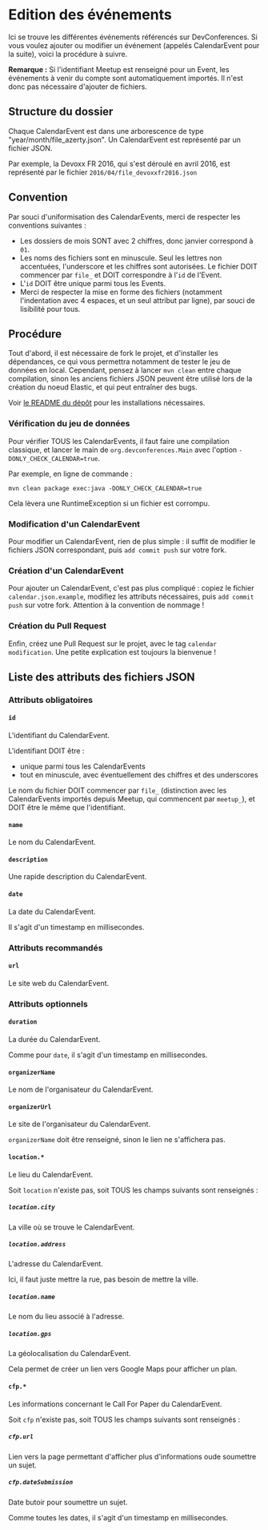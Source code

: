 # Edition des événements

Ici se trouve les différentes événements référencés sur DevConferences.
Si vous voulez ajouter ou modifier un événement (appelés CalendarEvent pour la
suite), voici la procédure à suivre.

**Remarque :** Si l'identifiant Meetup est renseigné pour un Event, les événements à venir
du compte sont automatiquement importés. Il n'est donc pas nécessaire d'ajouter de fichiers.

## Structure du dossier

Chaque CalendarEvent est dans une arborescence de type "year/month/file_azerty.json".
Un CalendarEvent est représenté par un fichier JSON.

Par exemple, la Devoxx FR 2016, qui s'est déroulé en avril 2016, est représenté par le fichier
`2016/04/file_devoxxfr2016.json`

## Convention

Par souci d'uniformisation des CalendarEvents, merci de respecter les conventions suivantes :

- Les dossiers de mois SONT avec 2 chiffres, donc janvier correspond à `01`.
- Les noms des fichiers sont en minuscule. Seul les lettres non accentuées, l'underscore
et les chiffres sont autorisées. Le fichier DOIT commencer par `file_` et DOIT correspondre
à l'`id` de l'Event.
- L'`id` DOIT être unique parmi tous les Events.
- Merci de respecter la mise en forme des fichiers (notamment l'indentation avec 4 espaces,
et un seul attribut par ligne), par souci de lisibilité pour tous.

## Procédure

Tout d'abord, il est nécessaire de fork le projet, et d'installer les dépendances, ce
qui vous permettra notamment de tester le jeu de données en local. Cependant, pensez à
lancer `mvn clean` entre chaque compilation, sinon les anciens fichiers JSON peuvent
être utilisé lors de la création du noeud Elastic, et qui peut entraîner des bugs.

Voir [le README du dépôt](http://www.github.com/devconferences/devconferences-2) pour
les installations nécessaires.

### Vérification du jeu de données

Pour vérifier TOUS les CalendarEvents, il faut faire une compilation classique, et lancer le
main de `org.devconferences.Main` avec l'option `-DONLY_CHECK_CALENDAR=true`.

Par exemple, en ligne de commande :
```
mvn clean package exec:java -DONLY_CHECK_CALENDAR=true
```

Cela lèvera une RuntimeException si un fichier est corrompu.

### Modification d'un CalendarEvent

Pour modifier un CalendarEvent, rien de plus simple : il suffit de modifier le fichiers JSON
correspondant, puis `add commit push` sur votre fork.

### Création d'un CalendarEvent

Pour ajouter un CalendarEvent, c'est pas plus compliqué : copiez le fichier `calendar.json.example`,
modifiez les attributs nécessaires, puis `add commit push` sur votre fork. Attention à la
convention de nommage !

### Création du Pull Request

Enfin, créez une Pull Request sur le projet, avec le tag `calendar modification`. Une petite explication
est toujours la bienvenue !

## Liste des attributs des fichiers JSON

### Attributs obligatoires

#### `id`

L'identifiant du CalendarEvent.

L'identifiant DOIT être :

- unique parmi tous les CalendarEvents
- tout en minuscule, avec éventuellement des chiffres et des underscores

Le nom du fichier DOIT commencer par `file_` (distinction avec les CalendarEvents importés
depuis Meetup, qui commencent par `meetup_`), et DOIT être le même que l'identifiant.

#### `name`

Le nom du CalendarEvent.

#### `description`

Une rapide description du CalendarEvent.

#### `date`

La date du CalendarEvent.

Il s'agit d'un timestamp en millisecondes.

### Attributs recommandés

#### `url`

Le site web du CalendarEvent.

### Attributs optionnels

#### `duration`

La durée du CalendarEvent.

Comme pour `date`, il s'agit d'un timestamp en millisecondes.

#### `organizerName`

Le nom de l'organisateur du CalendarEvent.

#### `organizerUrl`

Le site de l'organisateur du CalendarEvent.

`organizerName` doit être renseigné, sinon le lien ne s'affichera pas.

#### `location.*`

Le lieu du CalendarEvent.

Soit `location` n'existe pas, soit TOUS les champs suivants sont renseignés :

##### `location.city`

La ville où se trouve le CalendarEvent.

##### `location.address`

L'adresse du CalendarEvent.

Ici, il faut juste mettre la rue, pas besoin de mettre la ville.

##### `location.name`

Le nom du lieu associé à l'adresse.

##### `location.gps`

La géolocalisation du CalendarEvent.

Cela permet de créer un lien vers Google Maps pour afficher un plan.

#### `cfp.*`

Les informations concernant le Call For Paper du CalendarEvent.

Soit `cfp` n'existe pas, soit TOUS les champs suivants sont renseignés :

##### `cfp.url`

Lien vers la page permettant d'afficher plus d'informations oude soumettre un sujet.

##### `cfp.dateSubmission`

Date butoir pour soumettre un sujet.

Comme toutes les dates, il s'agit d'un timestamp en millisecondes.

